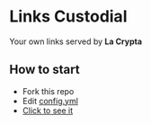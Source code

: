 # Links Custodial

Your own links served by **La Crypta**

## How to start

- Fork this repo
- Edit [config.yml](config.yml)
- [Click to see it](https://custodial.lacrypta.ar/referrer)
